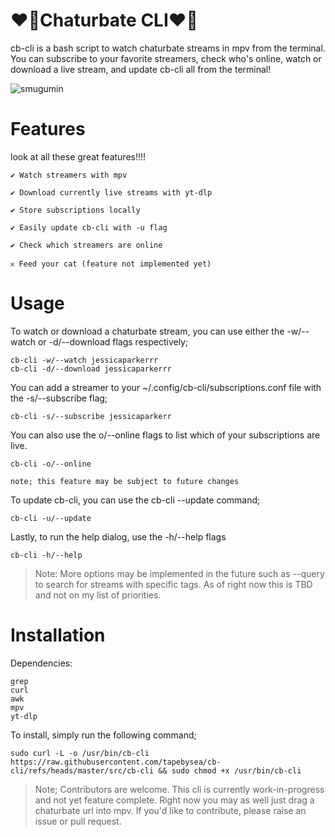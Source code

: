 # ❤️‍🔥Chaturbate CLI❤️‍🔥

cb-cli is a bash script to watch chaturbate streams in mpv from the terminal. You can subscribe to your favorite streamers, check who's online, watch or download a live stream, and update cb-cli all from the terminal!

![smugumin](https://github.com/user-attachments/assets/50403e51-0d88-4663-ac0c-1dd6e304fa1d)

# Features

look at all these great features!!!!

    ✔ Watch streamers with mpv

    ✔ Download currently live streams with yt-dlp

    ✔ Store subscriptions locally

    ✔ Easily update cb-cli with -u flag

    ✔ Check which streamers are online

    𐄂 Feed your cat (feature not implemented yet)

# Usage

To watch or download a chaturbate stream, you can use either the -w/--watch or -d/--download flags respectively;

    cb-cli -w/--watch jessicaparkerrr
    cb-cli -d/--download jessicaparkerrr

You can add a streamer to your ~/.config/cb-cli/subscriptions.conf file with the -s/--subscribe flag;

    cb-cli -s/--subscribe jessicaparkerr

You can also use the o/--online flags to list which of your subscriptions are live.

    cb-cli -o/--online

    note; this feature may be subject to future changes
    
To update cb-cli, you can use the cb-cli --update command;

    cb-cli -u/--update

Lastly, to run the help dialog, use the -h/--help flags

    cb-cli -h/--help

> Note: More options may be implemented in the future such as --query to search for streams with specific tags. As of right now this is TBD and not on my list of priorities.

# Installation

Dependencies:

    grep
    curl
    awk
    mpv
    yt-dlp

To install, simply run the following command;

    sudo curl -L -o /usr/bin/cb-cli https://raw.githubusercontent.com/tapebysea/cb-cli/refs/heads/master/src/cb-cli && sudo chmod +x /usr/bin/cb-cli

> Note; Contributors are welcome. This cli is currently work-in-progress and not yet feature complete. Right now you may as well just drag a chaturbate url into mpv. If you'd like to contribute, please raise an issue or pull request.
